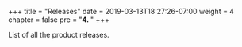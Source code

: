 +++
title = "Releases"
date = 2019-03-13T18:27:26-07:00
weight = 4
chapter = false
pre = "<b>4. </b>"
+++

List of all the product releases.

